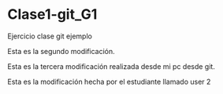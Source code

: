 # Clase1-git_G1
Ejercicio clase git ejemplo

Esta es la segundo modificación.

Esta es la tercera modificación realizada desde mi pc desde git.

Esta es la modificación hecha por el estudiante llamado user 2
